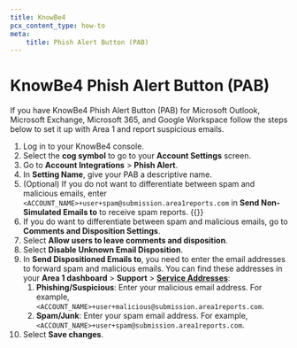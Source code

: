```yaml
---
title: KnowBe4
pcx_content_type: how-to
meta:
    title: Phish Alert Button (PAB)
---
```


# KnowBe4 Phish Alert Button (PAB)

If you have KnowBe4 Phish Alert Button (PAB) for Microsoft Outlook, Microsoft Exchange, Microsoft 365, and Google Workspace follow the steps below to set it up with Area 1 and report suspicious emails.

1. Log in to your KnowBe4 console. 
2. Select the **cog symbol** to go to your **Account Settings** screen.
3. Go to **Account Integrations** > **Phish Alert**.
4. In **Setting Name**, give your PAB a descriptive name.
5. (Optional) If you do not want to differentiate between spam and malicious emails, enter `<ACCOUNT_NAME>+user+spam@submission.area1reports.com` in **Send Non-Simulated Emails to** to receive spam reports.
{{<render file="_service-addresses.md">}}
6. If you do want to differentiate between spam and malicious emails, go to **Comments and Disposition Settings**.
7. Select **Allow users to leave comments and disposition**.
8. Select **Disable Unknown Email Disposition**.
9. In **Send Dispositioned Emails to**, you need to enter the email addresses to forward spam and malicious emails. You can find these addresses in your **Area 1 dashboard** > **Support** > [**Service Addresses**](https://horizon.area1security.com/support/service-addresses):
    1. **Phishing/Suspicious**: Enter your malicious email address. For example, `<ACCOUNT_NAME>+user+malicious@submission.area1reports.com`.
    2. **Spam/Junk**: Enter your spam email address. For example, `<ACCOUNT_NAME>+user+spam@submission.area1reports.com`.
10. Select **Save changes**.
